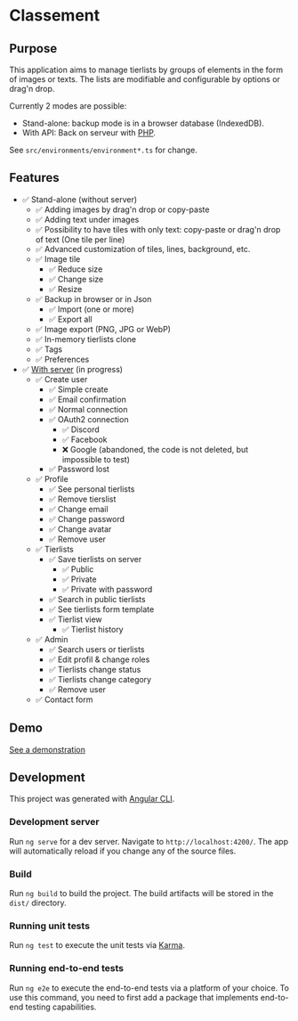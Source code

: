 # Classement

## Purpose

This application aims to manage tierlists by groups of elements in the form of images or texts.
The lists are modifiable and configurable by options or drag'n drop.

Currently 2 modes are possible:

-   Stand-alone: backup mode is in a browser database (IndexedDB).
-   With API: Back on serveur with [PHP](https://git.ikilote.net/classement/serveur).

See `src/environments/environment*.ts` for change.

## Features

-   ✅ Stand-alone (without server)
    -   ✅ Adding images by drag'n drop or copy-paste
    -   ✅ Adding text under images
    -   ✅ Possibility to have tiles with only text: copy-paste or drag'n drop of text (One tile per line)
    -   ✅ Advanced customization of tiles, lines, background, etc.
    -   ✅ Image tile
        -   ✅ Reduce size
        -   ✅ Change size
        -   ✅ Resize
    -   ✅ Backup in browser or in Json
        -   ✅ Import (one or more)
        -   ✅ Export all
    -   ✅ Image export (PNG, JPG or WebP)
    -   ✅ In-memory tierlists clone
    -   ✅ Tags
    -   ✅ Preferences
-   ✅ [With server](https://git.ikilote.net/classement/serveur) (in progress)
    -   ✅ Create user
        -   ✅ Simple create
        -   ✅ Email confirmation
        -   ✅ Normal connection
        -   ✅ OAuth2 connection
            -   ✅ Discord
            -   ✅ Facebook
            -   ❌ Google (abandoned, the code is not deleted, but impossible to test)
        -   ✅ Password lost
    -   ✅ Profile
        -   ✅ See personal tierlists
        -   ✅ Remove tierslist
        -   ✅ Change email
        -   ✅ Change password
        -   ✅ Change avatar
        -   ✅ Remove user
    -   ✅ Tierlists
        -   ✅ Save tierlists on server
            -   ✅ Public
            -   ✅ Private
            -   ✅ Private with password
        -   ✅ Search in public tierlists
        -   ✅ See tierlists form template
        -   ✅ Tierlist view
            -   ✅ Tierlist history
    -   ✅ Admin
        -   ✅ Search users or tierlists
        -   ✅ Edit profil & change roles
        -   ✅ Tierlists change status
        -   ✅ Tierlists change category
        -   ✅ Remove user
    -   ✅ Contact form

## Demo

[See a demonstration](https://classement.ikilote.net/)

## Development

This project was generated with [Angular CLI](https://github.com/angular/angular-cli).

### Development server

Run `ng serve` for a dev server. Navigate to `http://localhost:4200/`. The app will automatically reload if you change any of the source files.

### Build

Run `ng build` to build the project. The build artifacts will be stored in the `dist/` directory.

### Running unit tests

Run `ng test` to execute the unit tests via [Karma](https://karma-runner.github.io).

### Running end-to-end tests

Run `ng e2e` to execute the end-to-end tests via a platform of your choice. To use this command, you need to first add a package that implements end-to-end testing capabilities.

